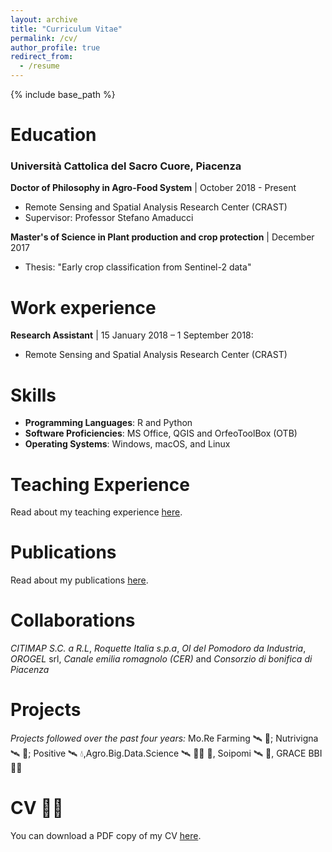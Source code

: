 ```yaml
---
layout: archive
title: "Curriculum Vitae"
permalink: /cv/
author_profile: true
redirect_from:
  - /resume
---
```


{% include base_path %}

Education
======
### Università Cattolica del Sacro Cuore, Piacenza
**Doctor of Philosophy in Agro-Food System** | October 2018 - Present
  * Remote Sensing and Spatial Analysis Research Center (CRAST)
  * Supervisor: Professor Stefano Amaducci

**Master's of Science in Plant production and crop protection** | December 2017
  * Thesis: "Early crop classification from Sentinel-2 data"
 
Work experience
======
**Research Assistant** | 15 January 2018 – 1 September 2018: 
  * Remote Sensing and Spatial Analysis Research Center (CRAST)

Skills
======

* **Programming Languages**: R and Python
* **Software Proficiencies**: MS Office, QGIS and OrfeoToolBox (OTB)
* **Operating Systems**: Windows, macOS, and Linux

Teaching Experience
======

Read about my teaching experience [here](/teaching).


Publications 
======

Read about my publications [here](/publications).



Collaborations
======
*CITIMAP S.C. a R.L*, *Roquette Italia s.p.a*, *OI del Pomodoro da Industria*, *OROGEL* srl, *Canale emilia romagnolo (CER)* and *Consorzio di bonifica di Piacenza* 
  
[//]: # (<iframe src="/files/CV_MicheleCroci.pdf" width="100%" height="500" frameborder="no" border="0" marginwidth="0" marginheight="0"></iframe>)
 
Projects
======
*Projects followed over the past four years:*
Mo.Re Farming 🛰 🚜; Nutrivigna 🛰 🍇; Positive 🛰 💧,Agro.Big.Data.Science 🛰 🥬🍐 🥝, Soipomi 🛰 🍅,  GRACE BBI 🌾🌾
 
CV 👨‍💻
======
You can download a PDF copy of my CV [here](/files/CV_MicheleCroci.pdf).

